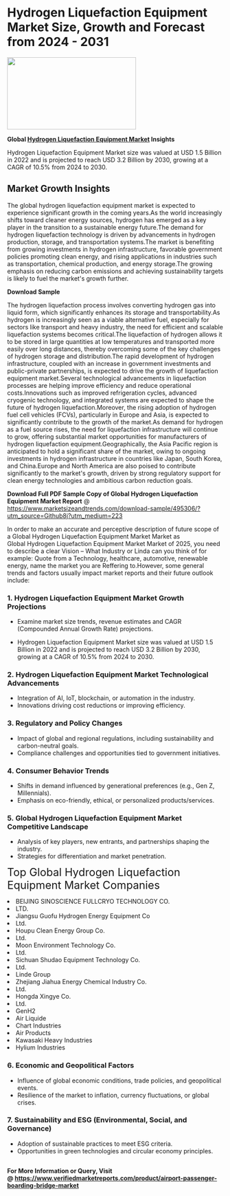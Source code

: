 <H1>Hydrogen Liquefaction Equipment Market Size, Growth and Forecast from 2024 - 2031</H1><img class="aligncenter size-medium wp-image-584254" src="https://thirdeyenews.in/wp-content/uploads/2024/09/Global-Market-Research-300x168.jpeg" alt="" width="300" height="168" /><p><strong>Global&nbsp;<a href="https://www.marketsizeandtrends.com/download-sample/495306/?utm_source=Github8j?utm_medium=223">Hydrogen Liquefaction Equipment Market</a> Insights</strong></p><p>Hydrogen Liquefaction Equipment Market size was valued at USD 1.5 Billion in 2022 and is projected to reach USD 3.2 Billion by 2030, growing at a CAGR of 10.5% from 2024 to 2030.</p><p><h2>Market Growth Insights</h2> <p>The global hydrogen liquefaction equipment market is expected to experience significant growth in the coming years.As the world increasingly shifts toward cleaner energy sources, hydrogen has emerged as a key player in the transition to a sustainable energy future.The demand for hydrogen liquefaction technology is driven by advancements in hydrogen production, storage, and transportation systems.The market is benefiting from growing investments in hydrogen infrastructure, favorable government policies promoting clean energy, and rising applications in industries such as transportation, chemical production, and energy storage.The growing emphasis on reducing carbon emissions and achieving sustainability targets is likely to fuel the market's growth further.</p> <p><strong>Download Sample</strong></p> <p>The hydrogen liquefaction process involves converting hydrogen gas into liquid form, which significantly enhances its storage and transportability.As hydrogen is increasingly seen as a viable alternative fuel, especially for sectors like transport and heavy industry, the need for efficient and scalable liquefaction systems becomes critical.The liquefaction of hydrogen allows it to be stored in large quantities at low temperatures and transported more easily over long distances, thereby overcoming some of the key challenges of hydrogen storage and distribution.The rapid development of hydrogen infrastructure, coupled with an increase in government investments and public-private partnerships, is expected to drive the growth of liquefaction equipment market.Several technological advancements in liquefaction processes are helping improve efficiency and reduce operational costs.Innovations such as improved refrigeration cycles, advanced cryogenic technology, and integrated systems are expected to shape the future of hydrogen liquefaction.Moreover, the rising adoption of hydrogen fuel cell vehicles (FCVs), particularly in Europe and Asia, is expected to significantly contribute to the growth of the market.As demand for hydrogen as a fuel source rises, the need for liquefaction infrastructure will continue to grow, offering substantial market opportunities for manufacturers of hydrogen liquefaction equipment.Geographically, the Asia Pacific region is anticipated to hold a significant share of the market, owing to ongoing investments in hydrogen infrastructure in countries like Japan, South Korea, and China.Europe and North America are also poised to contribute significantly to the market's growth, driven by strong regulatory support for clean energy technologies and ambitious carbon reduction goals.</p> <p><span class=""><strong>Download Full PDF Sample Copy of Global Hydrogen Liquefaction Equipment Market Report</strong> @ <a href="https://www.marketsizeandtrends.com/download-sample/495306/?utm_source=Github8j?utm_medium=223" target="_blank">https://www.marketsizeandtrends.com/download-sample/495306/?utm_source=Github8j?utm_medium=223</a></span></p><p>In order to make an accurate and perceptive description of future scope of a Global&nbsp;Hydrogen Liquefaction Equipment Market Market as Global&nbsp;Hydrogen Liquefaction Equipment Market Market of 2025, you need to describe a clear Vision &ndash; What Industry or Linda can you think of for example: Quote from a Technology, healthcare, automotive, renewable energy, name the market you are Reffering to.However, some general trends and factors usually impact market reports and their future outlook include:</p><h3>1.&nbsp;<strong>Hydrogen Liquefaction Equipment Market Growth Projections</strong></h3><ul><li>Examine market size trends, revenue estimates and CAGR (Compounded Annual Growth Rate) projections.</li><li><p>Hydrogen Liquefaction Equipment Market size was valued at USD 1.5 Billion in 2022 and is projected to reach USD 3.2 Billion by 2030, growing at a CAGR of 10.5% from 2024 to 2030.</p></li></ul><h3>2.&nbsp;<strong>Hydrogen Liquefaction Equipment Market Technological Advancements</strong></h3><ul><li>Integration of AI, IoT, blockchain, or automation in the industry.</li><li>Innovations driving cost reductions or improving efficiency.</li></ul><h3>3.&nbsp;<strong>Regulatory and Policy Changes</strong></h3><ul><li>Impact of global and regional regulations, including sustainability and carbon-neutral goals.</li><li>Compliance challenges and opportunities tied to government initiatives.</li></ul><h3>4.&nbsp;<strong>Consumer Behavior Trends</strong></h3><ul><li>Shifts in demand influenced by generational preferences (e.g., Gen Z, Millennials).</li><li>Emphasis on eco-friendly, ethical, or personalized products/services.</li></ul><h3>5.&nbsp;<strong>Global Hydrogen Liquefaction Equipment Market Competitive Landscape</strong></h3><ul><li>Analysis of key players, new entrants, and partnerships shaping the industry.</li><li>Strategies for differentiation and market penetration.</li></ul><p data-pm-slice="1 1 []"><span style="color: inherit; font-family: inherit; font-size: 25px;">Top Global Hydrogen Liquefaction Equipment Market Companies</span></p><div class="" data-test-id=""><p><li>BEIJING SINOSCIENCE FULLCRYO TECHNOLOGY CO.</li><li>LTD.</li><li> Jiangsu Guofu Hydrogen Energy Equipment Co</li><li> Ltd.</li><li> Houpu Clean Energy Group Co.</li><li> Ltd.</li><li> Moon Environment Technology Co.</li><li>Ltd.</li><li> Sichuan Shudao Equipment Technology Co.</li><li> Ltd.</li><li> Linde Group</li><li> Zhejiang Jiahua Energy Chemical Industry Co.</li><li>Ltd.</li><li> Hongda Xingye Co.</li><li>Ltd.</li><li> GenH2</li><li> Air Liquide</li><li> Chart Industries</li><li> Air Products</li><li> Kawasaki Heavy Industries</li><li> Hylium Industries</li></p></div><h3>6.&nbsp;<strong>Economic and Geopolitical Factors</strong></h3><ul><li>Influence of global economic conditions, trade policies, and geopolitical events.</li><li>Resilience of the market to inflation, currency fluctuations, or global crises.</li></ul><h3>7.&nbsp;<strong>Sustainability and ESG (Environmental, Social, and Governance)</strong></h3><ul><li>Adoption of sustainable practices to meet ESG criteria.</li><li>Opportunities in green technologies and circular economy principles.</li></ul><h2><strong style="font-size: 14px;">For More Information or Query, Visit @&nbsp;</strong><a style="background-color: #ffffff; font-size: 14px;" href="https://www.marketsizeandtrends.com/report/hydrogen-liquefaction-equipment-market/" target="_blank">https://www.verifiedmarketreports.com/product/airport-passenger-boarding-bridge-market</a></h2>